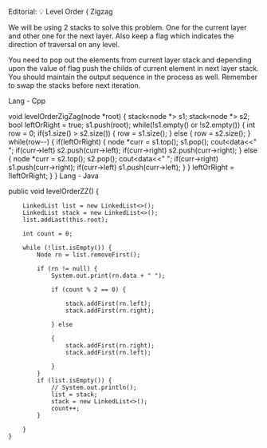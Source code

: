 Editorial: 💡 Level Order ( Zigzag

We will be using 2 stacks to solve this problem. One for the current layer and other one for the next layer. Also keep a flag which indicates the direction of traversal on any level.

You need to pop out the elements from current layer stack and depending upon the value of flag push the childs of current element in next layer stack. You should maintain the output sequence in the process as well. Remember to swap the stacks before next iteration.

Lang - Cpp

void levelOrderZigZag(node *root) {
    stack<node *> s1;
    stack<node *> s2;
    bool leftOrRight = true;
    s1.push(root);
    while(!s1.empty() or !s2.empty()) {
        int row = 0;
        if(s1.size() > s2.size()) {
            row = s1.size();
        } else {
            row = s2.size();
        }
        while(row--) {
            if(leftOrRight) {
                node *curr = s1.top();
                s1.pop();
                cout<<curr->data<<" ";
                if(curr->left)
                    s2.push(curr->left);
                if(curr->right)
                    s2.push(curr->right);
            } else {
                node *curr = s2.top();
                s2.pop();
                cout<<curr->data<<" ";
                if(curr->right)
                    s1.push(curr->right);
                if(curr->left)
                    s1.push(curr->left);
            }
        }
        leftOrRight = !leftOrRight;
    }
}
Lang - Java

public void levelOrderZZ() {

        LinkedList list = new LinkedList<>();
        LinkedList stack = new LinkedList<>();
        list.addLast(this.root);

        int count = 0;

        while (!list.isEmpty()) {
            Node rn = list.removeFirst();

            if (rn != null) {
                System.out.print(rn.data + " ");

                if (count % 2 == 0) {

                    stack.addFirst(rn.left);
                    stack.addFirst(rn.right);

                } else

                {
                    stack.addFirst(rn.right);
                    stack.addFirst(rn.left);

                }
            }
            if (list.isEmpty()) {
                // System.out.println();
                list = stack;
                stack = new LinkedList<>();
                count++;
            }

        }
    }
